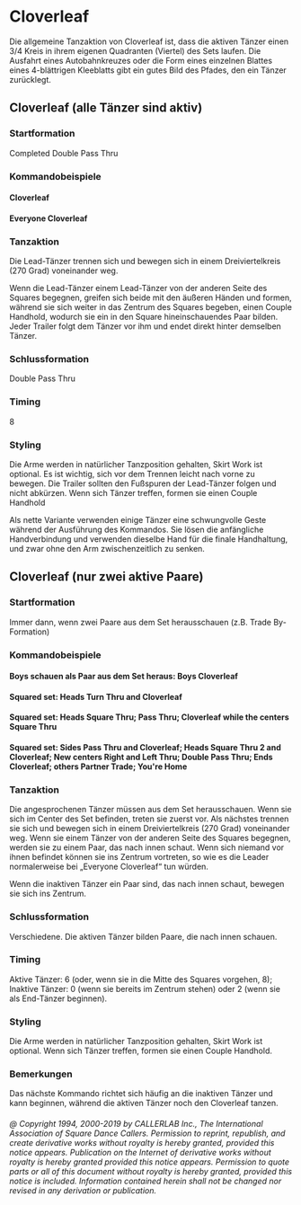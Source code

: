 
# Cloverleaf

Die allgemeine Tanzaktion von Cloverleaf ist, dass die aktiven Tänzer einen 3/4 Kreis in ihrem eigenen
Quadranten (Viertel) des Sets laufen. Die Ausfahrt eines Autobahnkreuzes oder die Form eines einzelnen Blattes
eines 4-blättrigen Kleeblatts gibt ein gutes Bild des Pfades, den ein Tänzer zurücklegt.

## Cloverleaf (alle Tänzer sind aktiv)

### Startformation

Completed Double Pass Thru

### Kommandobeispiele

#### Cloverleaf
#### Everyone Cloverleaf
### Tanzaktion

Die Lead-Tänzer trennen sich und bewegen sich in einem Dreiviertelkreis (270 Grad) voneinander weg.

Wenn die Lead-Tänzer einem Lead-Tänzer von der anderen Seite des Squares begegnen, greifen sich beide mit
den äußeren Händen und formen, während sie sich weiter in das Zentrum des Squares begeben, einen Couple
Handhold, wodurch sie ein in den Square hineinschauendes Paar bilden. Jeder Trailer folgt dem Tänzer vor
ihm und endet direkt hinter demselben Tänzer.

### Schlussformation

Double Pass Thru

### Timing

8

### Styling

Die Arme werden in natürlicher Tanzposition gehalten, Skirt Work ist optional. Es ist wichtig, sich vor
dem Trennen leicht nach vorne zu bewegen. Die Trailer sollten den Fußspuren der Lead-Tänzer folgen und
nicht abkürzen. Wenn sich Tänzer treffen, formen sie einen Couple Handhold

Als nette Variante verwenden einige Tänzer eine schwungvolle Geste während der Ausführung des
Kommandos. Sie lösen die anfängliche Handverbindung und verwenden dieselbe Hand für die finale
Handhaltung, und zwar ohne den Arm zwischenzeitlich zu senken.

## Cloverleaf (nur zwei aktive Paare)

### Startformation

Immer dann, wenn zwei Paare aus dem Set herausschauen (z.B. Trade By-Formation)

### Kommandobeispiele

#### Boys schauen als Paar aus dem Set heraus: Boys Cloverleaf
#### Squared set: Heads Turn Thru and Cloverleaf
#### Squared set: Heads Square Thru; Pass Thru; Cloverleaf while the centers Square Thru
#### Squared set: Sides Pass Thru and Cloverleaf; Heads Square Thru 2 and Cloverleaf; New centers Right and Left Thru; Double Pass Thru; Ends Cloverleaf; others Partner Trade; You're Home

### Tanzaktion

Die angesprochenen Tänzer müssen aus dem Set herausschauen. Wenn sie sich im Center des Set
befinden, treten sie zuerst vor. Als nächstes trennen sie sich und bewegen sich in einem Dreiviertelkreis (270
Grad) voneinander weg. Wenn sie einem Tänzer von der anderen Seite des Squares begegnen, werden sie zu
einem Paar, das nach innen schaut. Wenn sich niemand vor ihnen befindet können sie ins Zentrum vortreten,
so wie es die Leader normalerweise bei „Everyone Cloverleaf“ tun würden.

Wenn die inaktiven Tänzer ein Paar sind, das nach innen schaut, bewegen sie sich ins Zentrum.

### Schlussformation

Verschiedene. Die aktiven Tänzer bilden Paare, die nach innen schauen.

### Timing

Aktive Tänzer: 6 (oder, wenn sie in die Mitte des Squares vorgehen, 8); Inaktive Tänzer: 0 (wenn sie
bereits im Zentrum stehen) oder 2 (wenn sie als End-Tänzer beginnen).

### Styling

Die Arme werden in natürlicher Tanzposition gehalten, Skirt Work ist optional. Wenn sich Tänzer
treffen, formen sie einen Couple Handhold.

### Bemerkungen

Das nächste Kommando richtet sich häufig an die inaktiven Tänzer und kann beginnen, während
die aktiven Tänzer noch den Cloverleaf tanzen.

###### @ Copyright 1994, 2000-2019 by CALLERLAB Inc., The International Association of Square Dance Callers. Permission to reprint, republish, and create derivative works without royalty is hereby granted, provided this notice appears. Publication on the Internet of derivative works without royalty is hereby granted provided this notice appears. Permission to quote parts or all of this document without royalty is hereby granted, provided this notice is included. Information contained herein shall not be changed nor revised in any derivation or publication.
